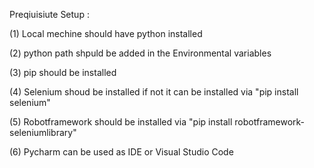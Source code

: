 Preqiuisiute Setup :

(1) Local mechine should have python installed

(2) python path shpuld be added in the Environmental variables

(3) pip should be installed

(4) Selenium shoud be installed if not it can be installed via "pip install selenium"

(5) Robotframework should be installed via "pip install robotframework-seleniumlibrary"

(6) Pycharm can be used as IDE or Visual Studio Code
